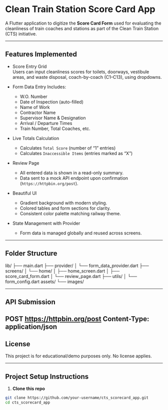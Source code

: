 # Clean Train Station Score Card App

A Flutter application to digitize the **Score Card Form** used for evaluating the cleanliness of train coaches and stations as part of the Clean Train Station (CTS) initiative.

---

## Features Implemented

- Score Entry Grid  
  Users can input cleanliness scores for toilets, doorways, vestibule areas, and waste disposal, coach-by-coach (C1–C13), using dropdowns.

- Form Data Entry 
  Includes:
  - W.O. Number
  - Date of Inspection (auto-filled)
  - Name of Work
  - Contractor Name
  - Supervisor Name & Designation
  - Arrival / Departure Times
  - Train Number, Total Coaches, etc.

- Live Totals Calculation 
  - Calculates `Total Score` (number of “1” entries)
  - Calculates `Inaccessible Items` (entries marked as “X”)

- Review Page  
  - All entered data is shown in a read-only summary.
  - Data sent to a mock API endpoint upon confirmation (`https://httpbin.org/post`).

- Beautiful UI  
  - Gradient background with modern styling.
  - Colored tables and form sections for clarity.
  - Consistent color palette matching railway theme.

- State Management with Provider  
  - Form data is managed globally and reused across screens.


---
## **Folder Structure**
  lib/
  ├── main.dart
  ├── provider/
  │   └── form_data_provider.dart
  ├── screens/
  │   └── home/
  │       ├── home_screen.dart
  │       ├── score_card_form.dart
  │       └── review_page.dart
  ├── utils/
  │   └── form_config.dart
  assets/
  └── images/

---
## **API Submission**
  POST https://httpbin.org/post
  Content-Type: application/json
---

## License
This project is for educational/demo purposes only. No license applies.

---

##  Project Setup Instructions

1. **Clone this repo**
```bash
git clone https://github.com/your-username/cts_scorecard_app.git
cd cts_scorecard_app


